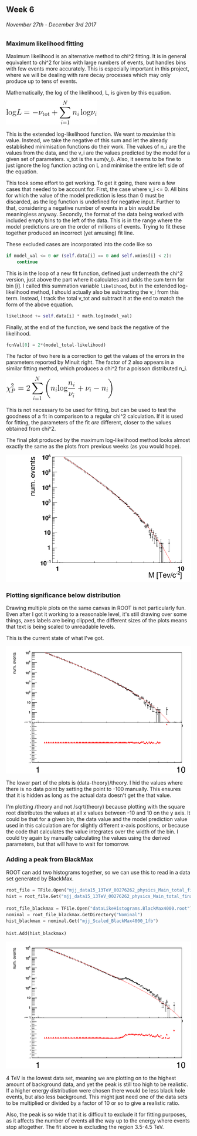 ## Week 6
###### November 27th - December 3rd 2017

### Maximum likelihood fitting

Maximum likelihood is an alternative method to chi^2 fitting.
It is in general equivalent to chi^2 for bins with large numbers of events,
but handles bins with few events more accurately. This is especially important
in this project, where we will be dealing with rare decay processes which may only
produce up to tens of events.

Mathematically, the log of the likelihood, L, is given by this equation.

![image](https://github.com/H4rtland/masters/blob/master/week6/imgs/eqn1.png "")

This is the extended log-likelihood function.
We want to *maximise* this value. Instead, we take the negative of this sum
and let the already established minimisation functions do their work.
The values of n_i are the values from the data, and the v_i are the values
predicted by the model for a given set of parameters. v_tot is the sum(v_i). 
Also, it seems to be fine to just ignore the log function acting on L and
minimise the entire left side of the equation. 

This took some effort to get working. To get it going, there were a few
cases that needed to be account for. First, the case where v_i <= 0.
All bins for which the value of the model prediction is less than 0 must
be discarded, as the log function is undefined for negative input.
Further to that, considering a negative number of events in a bin
would be meaningless anyway.
Secondly, the format of the data being worked with included empty bins
to the left of the data. This is in the range where the model predictions
are on the order of millions of events. Trying to fit these together produced
an incorrect (yet amusing) fit line.

These excluded cases are incorporated into the code like so

```python
if model_val <= 0 or (self.data[i] == 0 and self.xmins[i] < 2):
    continue
```

This is in the loop of a new fit function, defined just underneath the chi^2 version,
just above the part where it calculates and adds the sum term for bin [i]. I called this
summation variable `likelihood`, but in the extended log-likelihood method, I should
actually also be subtracting the v_i from this term. Instead, I track the total v_tot
and subtract it at the end to match the form of the above equation.

```python
likelihood += self.data[i] * math.log(model_val)
```

Finally, at the end of the function, we send back the negative of the likelihood.

```python
fcnVal[0] = 2*(model_total-likelihood)
```
The factor of two here is a correction to get the values of the errors
in the parameters reported by Minuit right. The factor of 2 also appears
in a similar fitting method, which produces a chi^2 for a poisson distributed n_i.

![image](https://github.com/H4rtland/masters/blob/master/week6/imgs/eqn2.png "")

This is not necessary to be used for fitting, but can be used to test the goodness
of a fit in comparison to a regular chi^2 calculation. If it is used for fitting,
the parameters of the fit *are* different, closer to the values obtained from chi^2.

The final plot produced by the maximum log-likelihood method looks almost exactly the same
as the plots from previous weeks (as you would hope).

![image](https://github.com/H4rtland/masters/blob/master/week6/imgs/log_likelihood_output.png "")


### Plotting significance below distribution

Drawing multiple plots on the same canvas in ROOT is not particularly fun.
Even after I got it working to a reasonable level, it's still drawing over some things,
axes labels are being clipped, the different sizes of the plots means that text is being
scaled to unreadable levels.

This is the current state of what I've got.

![image](https://github.com/H4rtland/masters/blob/master/week6/imgs/significance_output_1.png "")

The lower part of the plots is (data-theory)/theory. I hid the values where there is no data point
by setting the point to -100 manually. This ensures that it is hidden as long as the actual data
doesn't get the that value.

I'm plotting /theory and not /sqrt(theory) because plotting with the
square root distributes the values at all x values between -10 and 10 on the y axis. It could be
that for a given bin, the data value and the model prediction value used in this calculation are
for slightly different x-axis positions, or because the code that calculates the value integrates over
the width of the bin. I could try again by manually calculating the values using the derived
parameters, but that will have to wait for tomorrow.

### Adding a peak from BlackMax

ROOT can add two histograms together, so we can use this to read in a data set
generated by BlackMax.

```python
root_file = TFile.Open("mjj_data15_13TeV_00276262_physics_Main_total_final.root")
hist = root_file.Get("mjj_data15_13TeV_00276262_physics_Main_total_final")

root_file_blackmax = TFile.Open("dataLikeHistograms.BlackMax4000.root")
nominal = root_file_blackmax.GetDirectory("Nominal")
hist_blackmax = nominal.Get("mjj_Scaled_BlackMax4000_1fb")

hist.Add(hist_blackmax)
```

![image](https://github.com/H4rtland/masters/blob/master/week6/imgs/blackmax_output.png "")

4 TeV is the lowest data set, meaning we are plotting on to the highest amount of background
data, and yet the peak is still too high to be realistic. If a higher energy distribution were
chosen there would be less black hole events, but also less background. This might just need
one of the data sets to be multiplied or divided by a factor of 10 or so to give a realistic
ratio.

Also, the peak is so wide that it is difficult to exclude it for fitting purposes,
as it affects the number of events all the way up to the energy where events stop altogether.
The fit above is excluding the region 3.5-4.5 TeV.

